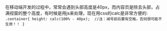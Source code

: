 在移动端开发的过程中，常常会遇到头部高度是40px，而内容页是除去头部，占满视窗的整个高度，有时候是用js来处理，现在用css的calc是非常方便的:  
`
.container{
  height: calc(100% - 40px);  //注：减号前后要有空格，否则很可能不生效！！
}
`
